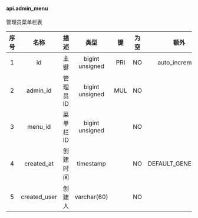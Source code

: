 #### api.admin_menu 
管理员菜单栏表

| 序号 | 名称 | 描述 | 类型 | 键 | 为空 | 额外 | 默认值 |
| :--: | :--: | :--: | :--: | :--: | :--: | :--: | :--: |
| 1 | id | 主键 | bigint unsigned | PRI | NO | auto_increment |  |
| 2 | admin_id | 管理员ID | bigint unsigned | MUL | NO |  | 0 |
| 3 | menu_id | 菜单栏ID | bigint unsigned |  | NO |  | 0 |
| 4 | created_at | 创建时间 | timestamp |  | NO | DEFAULT_GENERATED | CURRENT_TIMESTAMP |
| 5 | created_user | 创建人 | varchar(60) |  | NO |  |  |
